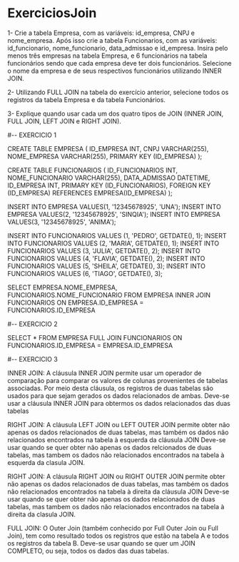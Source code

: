 # ExerciciosJoin


1- Crie a tabela Empresa, com as variáveis: id_empresa, CNPJ e nome_empresa.
Após isso crie a tabela Funcionarios, com as variáveis: id_funcionario, nome_funcionario,
data_admissao e id_empresa.
Insira pelo menos três empresas na tabela Empresa, e 6 funcionários na tabela funcionários
sendo que cada empresa deve ter dois funcionários.
Selecione o nome da empresa e de seus respectivos funcionários utilizando INNER JOIN.


2- Utilizando FULL JOIN na tabela do exercício anterior, selecione todos os registros
da tabela Empresa e da tabela Funcionários.


3- Explique quando usar cada um dos quatro tipos de JOIN (INNER JOIN, FULL
JOIN, LEFT JOIN e RIGHT JOIN).


#-- EXERCICIO 1

CREATE TABLE EMPRESA (
 ID_EMPRESA INT,
 CNPJ VARCHAR(255),
 NOME_EMPRESA VARCHAR(255),
 PRIMARY KEY (ID_EMPRESA)
);

CREATE TABLE FUNCIONARIOS (
  ID_FUNCIONARIOS INT,
  NOME_FUNCIONARIO VARCHAR(255),
  DATA_ADMISSAO DATETIME,
  ID_EMPRESA INT,
  PRIMARY KEY (ID_FUNCIONARIOS),
  FOREIGN KEY (ID_EMPRESA) REFERENCES EMPRESA(ID_EMPRESA)
);

INSERT INTO EMPRESA VALUES(1, '12345678925', 'UNA');
INSERT INTO EMPRESA VALUES(2, '12345678925', 'SINQIA');
INSERT INTO EMPRESA VALUES(3, '12345678925', 'ANIMA');

INSERT INTO FUNCIONARIOS VALUES (1, 'PEDRO', GETDATE(), 1);
INSERT INTO FUNCIONARIOS VALUES (2, 'MARIA', GETDATE(), 1);
INSERT INTO FUNCIONARIOS VALUES (3, 'JULIA', GETDATE(), 2);
INSERT INTO FUNCIONARIOS VALUES (4, 'FLAVIA', GETDATE(), 2);
INSERT INTO FUNCIONARIOS VALUES (5, 'SHEILA', GETDATE(), 3);
INSERT INTO FUNCIONARIOS VALUES (6, 'TIAGO', GETDATE(), 3);

SELECT EMPRESA.NOME_EMPRESA, FUNCIONARIOS.NOME_FUNCIONARIO FROM EMPRESA
INNER JOIN FUNCIONARIOS
ON EMPRESA.ID_EMPRESA = FUNCIONARIOS.ID_EMPRESA


#-- EXERCICIO 2

SELECT * FROM EMPRESA
FULL JOIN FUNCIONARIOS
ON FUNCIONARIOS.ID_EMPRESA = EMPRESA.ID_EMPRESA


#-- EXERCICIO 3

INNER JOIN: A cláusula INNER JOIN permite usar um operador de comparação para comparar os valores de colunas provenientes 
de tabelas associadas. Por meio desta cláusula, os registros de duas tabelas são usados para que sejam gerados os dados relacionados de ambas.
Deve-se usar a cláusula INNER JOIN para obtermos os dados relacionados das duas tabelas

RIGHT JOIN: A cláusula LEFT JOIN ou LEFT OUTER JOIN permite obter não apenas os dados relacionados de duas tabelas, 
mas também os dados não relacionados encontrados na tabela à esquerda da cláusula JOIN
Deve-se usar quando se quer obter não apenas os dados relcionados de duas tabelas,
mas tambem os dados não relacionados encontrados na tabela à esquerda da clasula JOIN.

RIGHT JOIN: A cláusula RIGHT JOIN ou RIGHT OUTER JOIN permite obter não apenas os dados relacionados de duas tabelas, 
mas também os dados não relacionados encontrados na tabela à direita da cláusula JOIN
Deve-se usar quando se quer obter não apenas os dados relacionados de duas tabelas,
mas tambem os dados não relacionados encontrados na tabela à direita da clasula JOIN.

FULL JOIN: O Outer Join (também conhecido por Full Outer Join ou Full Join), tem como resultado
todos os registros que estão na tabela A e todos os registros da tabela B.
Deve-se usar quando se quer um JOIN COMPLETO, ou seja, todos os dados das duas tabelas.
